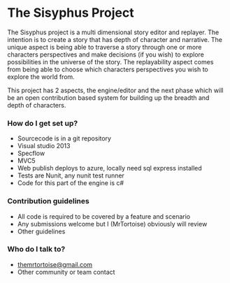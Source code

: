# The Sisyphus Project #

The Sisyphus project is a multi dimensional story editor and replayer. The intention is to create a story that has depth of character and narrative. The unique aspect is being able to traverse a story through one or more characters perspectives and make decisions (if you wish) to explore possibilities in the universe of the story. The replayability aspect comes from being able to choose which characters perspectives you wish to explore the world from.

This project has 2 aspects, the engine/editor and the next phase which will be an open contribution based system for building up the breadth and depth of characters.

### How do I get set up? ###

* Sourcecode is in a git repository
* Visual studio 2013
* Specflow
* MVC5
* Web publish deploys to azure, locally need sql express installed
* Tests are Nunit, any nunit test runner
* Code for this part of the engine is c#

### Contribution guidelines ###

* All code is required to be covered by a feature and scenario
* Any submissions welcome but I (MrTortoise) obviously will review
* Other guidelines

### Who do I talk to? ###

* themrtortoise@gmail.com
* Other community or team contact